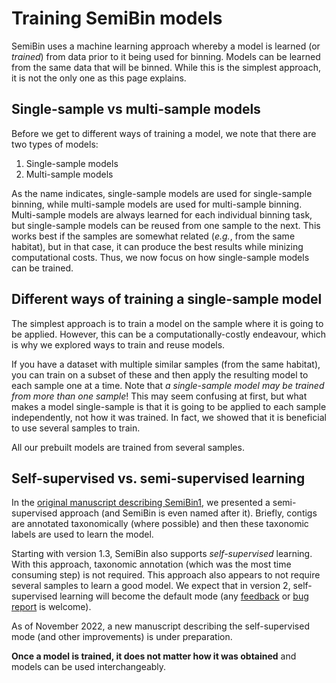 # Training SemiBin models

SemiBin uses a machine learning approach whereby a model is learned (or _trained_) from data prior to it being used for binning.
Models can be learned from the same data that will be binned.
While this is the simplest approach, it is not the only one as this page explains.

## Single-sample vs multi-sample models

Before we get to different ways of training a model, we note that there are two types of models:

1. Single-sample models
2. Multi-sample models

As the name indicates, single-sample models are used for single-sample binning, while multi-sample models are used for multi-sample binning. 
Multi-sample models are always learned for each individual binning task, but single-sample models can be reused from one sample to the next.
This works best if the samples are somewhat related (_e.g._, from the same habitat), but in that case, it can produce the best results while minizing computational costs.
Thus, we now focus on how single-sample models can be trained.

## Different ways of training a single-sample model

The simplest approach is to train a model on the sample where it is going to be applied.
However, this can be a computationally-costly endeavour, which is why we explored ways to train and reuse models.

If you have a dataset with multiple similar samples (from the same habitat), you can train on a subset of these and then apply the resulting model to each sample one at a time.
Note that _a single-sample model may be trained from more than one sample_!
This may seem confusing at first, but what makes a model single-sample is that it is going to be applied to each sample independently, not how it was trained.
In fact, we showed that it is beneficial to use several samples to train.

All our prebuilt models are trained from several samples.

## Self-supervised vs. semi-supervised learning

In the [original manuscript describing SemiBin1](https://doi.org/10.1038/s41467-022-29843-y), we presented a semi-supervised approach (and SemiBin is even named after it).
Briefly, contigs are annotated taxonomically (where possible) and then these taxonomic labels are used to learn the model.

Starting with version 1.3, SemiBin also supports _self-supervised_ learning.
With this approach, taxonomic annotation (which was the most time consuming step) is not required.
This approach also appears to not require several samples to learn a good model.
We expect that in version 2, self-supervised learning will become the default mode (any [feedback](mailto:luispedro@big-data-biology.org) or [bug report](https://github.com/BigDataBiology/SemiBin/issues) is welcome).

As of November 2022, a new manuscript describing the self-supervised mode (and other improvements) is under preparation.

**Once a model is trained, it does not matter how it was obtained** and models can be used interchangeably.

